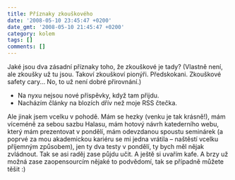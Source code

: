 ```yaml
---
title: Příznaky zkouškového
date: '2008-05-10 23:45:47 +0200'
date_gmt: '2008-05-10 21:45:47 +0200'
category: kolem
tags: []
comments: []
---
```

<p>Jaké jsou dva zásadní příznaky toho, že zkouškové je tady? (Vlastně není, ale zkoušky už tu jsou. Takoví zkouškoví pionýři. Předskokani. Zkouškové safety cary... No, to už není dobré přirovnání.)</p>
<ul>
<li>Na nyxu nejsou nové příspěvky, když tam přijdu.</li>
<li>Nacházím články na blozích dřív než moje RSS čtečka.</li>
</ul>
<p>Ale jinak jsem vcelku v pohodě. Mám se hezky (venku je tak krásně!), mám víceméně za sebou sazbu Halasu, mám hotový návrh katederního webu, který mám prezentovat v pondělí, mám odevzdanou spoustu seminárek (a poprvé za mou akademickou kariéru se mi jedna vrátila &ndash; naštěstí vcelku příjemným způsobem), jen ty dva testy v pondělí, ty bych měl nějak zvládnout. Tak se asi raděj zase půjdu učit. A ještě si uvařím kafe. A brzy už možná zase zaopensourcím nějaké to podvědomí, tak se případně můžete těšit :)</p>
